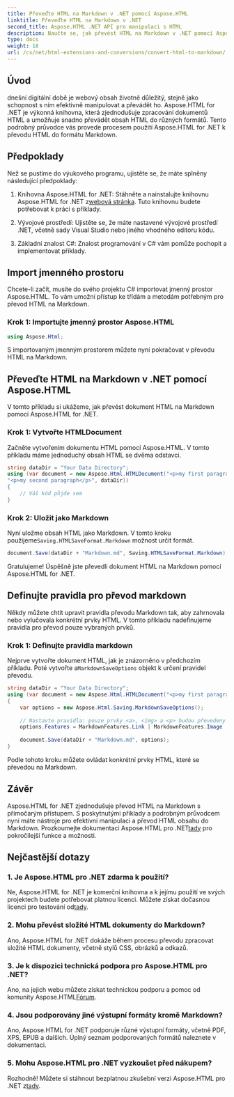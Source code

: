 ```yaml
---
title: Převeďte HTML na Markdown v .NET pomocí Aspose.HTML
linktitle: Převeďte HTML na Markdown v .NET
second_title: Aspose.HTML .NET API pro manipulaci s HTML
description: Naučte se, jak převést HTML na Markdown v .NET pomocí Aspose.HTML pro efektivní manipulaci s obsahem. Získejte podrobné pokyny pro bezproblémový proces převodu.
type: docs
weight: 18
url: /cs/net/html-extensions-and-conversions/convert-html-to-markdown/
---
```


## Úvod

dnešní digitální době je webový obsah životně důležitý, stejně jako schopnost s ním efektivně manipulovat a převádět ho. Aspose.HTML for .NET je výkonná knihovna, která zjednodušuje zpracování dokumentů HTML a umožňuje snadno převádět obsah HTML do různých formátů. Tento podrobný průvodce vás provede procesem použití Aspose.HTML for .NET k převodu HTML do formátu Markdown.

## Předpoklady

Než se pustíme do výukového programu, ujistěte se, že máte splněny následující předpoklady:

1.  Knihovna Aspose.HTML for .NET: Stáhněte a nainstalujte knihovnu Aspose.HTML for .NET z[webová stránka](https://releases.aspose.com/html/net/). Tuto knihovnu budete potřebovat k práci s příklady.

2. Vývojové prostředí: Ujistěte se, že máte nastavené vývojové prostředí .NET, včetně sady Visual Studio nebo jiného vhodného editoru kódu.

3. Základní znalost C#: Znalost programování v C# vám pomůže pochopit a implementovat příklady.

## Import jmenného prostoru

Chcete-li začít, musíte do svého projektu C# importovat jmenný prostor Aspose.HTML. To vám umožní přístup ke třídám a metodám potřebným pro převod HTML na Markdown.

### Krok 1: Importujte jmenný prostor Aspose.HTML

```csharp
using Aspose.Html;
```

S importovaným jmenným prostorem můžete nyní pokračovat v převodu HTML na Markdown.

## Převeďte HTML na Markdown v .NET pomocí Aspose.HTML

V tomto příkladu si ukážeme, jak převést dokument HTML na Markdown pomocí Aspose.HTML for .NET. 

### Krok 1: Vytvořte HTMLDocument

Začněte vytvořením dokumentu HTML pomocí Aspose.HTML. V tomto příkladu máme jednoduchý obsah HTML se dvěma odstavci.

```csharp
string dataDir = "Your Data Directory";
using (var document = new Aspose.Html.HTMLDocument("<p>my first paragraph</p>" +
"<p>my second paragraph</p>", dataDir))
{
    // Váš kód půjde sem
}
```

### Krok 2: Uložit jako Markdown

 Nyní uložme obsah HTML jako Markdown. V tomto kroku použijeme`Saving.HTMLSaveFormat.Markdown` možnost určit formát.

```csharp
document.Save(dataDir + "Markdown.md", Saving.HTMLSaveFormat.Markdown);
```

Gratulujeme! Úspěšně jste převedli dokument HTML na Markdown pomocí Aspose.HTML for .NET.

## Definujte pravidla pro převod markdown

Někdy můžete chtít upravit pravidla převodu Markdown tak, aby zahrnovala nebo vylučovala konkrétní prvky HTML. V tomto příkladu nadefinujeme pravidla pro převod pouze vybraných prvků.

### Krok 1: Definujte pravidla markdown

 Nejprve vytvořte dokument HTML, jak je znázorněno v předchozím příkladu. Poté vytvořte a`MarkdownSaveOptions` objekt k určení pravidel převodu.

```csharp
string dataDir = "Your Data Directory";
using (var document = new Aspose.Html.HTMLDocument("<p>my first paragraph</p>", dataDir))
{
    var options = new Aspose.Html.Saving.MarkdownSaveOptions();
    
    // Nastavte pravidla: pouze prvky <a>, <img> a <p> budou převedeny na markdown.
    options.Features = MarkdownFeatures.Link | MarkdownFeatures.Image | MarkdownFeatures.AutomaticParagraph;
    
    document.Save(dataDir + "Markdown.md", options);
}
```

Podle tohoto kroku můžete ovládat konkrétní prvky HTML, které se převedou na Markdown.

## Závěr

 Aspose.HTML for .NET zjednodušuje převod HTML na Markdown s přímočarým přístupem. S poskytnutými příklady a podrobným průvodcem nyní máte nástroje pro efektivní manipulaci a převod HTML obsahu do Markdown. Prozkoumejte dokumentaci Aspose.HTML pro .NET[tady](https://reference.aspose.com/html/net/) pro pokročilejší funkce a možnosti.

## Nejčastější dotazy

### 1. Je Aspose.HTML pro .NET zdarma k použití?

Ne, Aspose.HTML for .NET je komerční knihovna a k jejímu použití ve svých projektech budete potřebovat platnou licenci. Můžete získat dočasnou licenci pro testování od[tady](https://purchase.aspose.com/temporary-license/).

### 2. Mohu převést složité HTML dokumenty do Markdown?

Ano, Aspose.HTML for .NET dokáže během procesu převodu zpracovat složité HTML dokumenty, včetně stylů CSS, obrázků a odkazů.

### 3. Je k dispozici technická podpora pro Aspose.HTML pro .NET?

 Ano, na jejich webu můžete získat technickou podporu a pomoc od komunity Aspose.HTML[Fórum](https://forum.aspose.com/).

### 4. Jsou podporovány jiné výstupní formáty kromě Markdown?

Ano, Aspose.HTML for .NET podporuje různé výstupní formáty, včetně PDF, XPS, EPUB a dalších. Úplný seznam podporovaných formátů naleznete v dokumentaci.

### 5. Mohu Aspose.HTML pro .NET vyzkoušet před nákupem?

 Rozhodně! Můžete si stáhnout bezplatnou zkušební verzi Aspose.HTML pro .NET z[tady](https://releases.aspose.com/).
